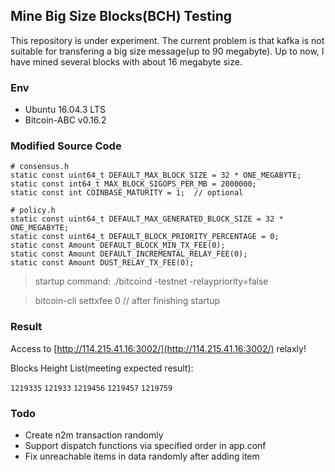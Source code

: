 ## Mine Big Size Blocks(BCH) Testing

This repository is under experiment. The current problem is that kafka is not suitable for transfering a big size message(up to 90 megabyte). Up to now, I have mined several blocks with about 16 megabyte size.

### Env

- Ubuntu 16.04.3 LTS
- Bitcoin-ABC v0.16.2

### Modified Source Code

```
# consensus.h
static const uint64_t DEFAULT_MAX_BLOCK_SIZE = 32 * ONE_MEGABYTE;
static const int64_t MAX_BLOCK_SIGOPS_PER_MB = 2000000;
static const int COINBASE_MATURITY = 1;  // optional

# policy.h
static const uint64_t DEFAULT_MAX_GENERATED_BLOCK_SIZE = 32 * ONE_MEGABYTE;
static const uint64_t DEFAULT_BLOCK_PRIORITY_PERCENTAGE = 0;
static const Amount DEFAULT_BLOCK_MIN_TX_FEE(0);
static const Amount DEFAULT_INCREMENTAL_RELAY_FEE(0);
static const Amount DUST_RELAY_TX_FEE(0);
```

> startup command: ./bitcoind -testnet -relaypriority=false

> bitcoin-cli settxfee 0    // after finishing startup

### Result

Access to [http://114.215.41.16:3002/](http://114.215.41.16:3002/) relaxly!

Blocks Height List(meeting expected result):

   `1219335` `121933` `1219456` `1219457` `1219759`

### Todo

- Create n2m transaction randomly
- Support dispatch functions via specified order in app.conf
- Fix unreachable items in data randomly after adding item

